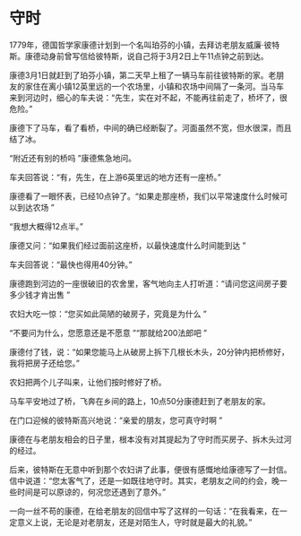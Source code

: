 # 守时

1779年，德国哲学家康德计划到一个名叫珀芬的小镇，去拜访老朋友威廉·彼特斯。康德动身前曾写信给彼特斯，说自己将于3月2日上午11点钟之前到达。 

康德3月1日就赶到了珀芬小镇，第二天早上租了一辆马车前往彼特斯的家。老朋友的家住在离小镇12英里远的一个农场里，小镇和农场中间隔了一条河。当马车来到河边时，细心的车夫说：“先生，实在对不起，不能再往前走了，桥坏了，很危险。” 

康德下了马车，看了看桥，中间的确已经断裂了。河面虽然不宽，但水很深，而且结了冰。 

“附近还有别的桥吗 ”康德焦急地问。 

车夫回答说：“有，先生，在上游6英里远的地方还有一座桥。” 

康德看了一眼怀表，已经10点钟了。“如果走那座桥，我们以平常速度什么时候可以到达农场 ” 

“我想大概得12点半。” 

康德又问：“如果我们经过面前这座桥，以最快速度什么时间能到达 ” 

车夫回答说：“最快也得用40分钟。” 

康德跑到河边的一座很破旧的农舍里，客气地向主人打听道：“请问您这间房子要多少钱才肯出售 ” 

农妇大吃一惊：“您买如此简陋的破房子，究竟是为什么 ” 

“不要问为什么，您愿意还是不愿意 ”“那就给200法郎吧 ” 

康德付了钱，说：“如果您能马上从破房上拆下几根长木头，20分钟内把桥修好，我将把房子还给您。” 

农妇把两个儿子叫来，让他们按时修好了桥。 

马车平安地过了桥，飞奔在乡间的路上，10点50分康德赶到了老朋友的家。 

在门口迎候的彼特斯高兴地说：“亲爱的朋友，您可真守时啊 ” 

康德在与老朋友相会的日子里，根本没有对其提起为了守时而买房子、拆木头过河的经过。 

后来，彼特斯在无意中听到那个农妇讲了此事，便很有感慨地给康德写了一封信。信中说道：“您太客气了，还是一如既往地守时。其实，老朋友之间的约会，晚一些时间是可以原谅的，何况您还遇到了意外。” 

一向一丝不苟的康德，在给老朋友的回信中写了这样的一句话：“在我看来，在一定意义上说，无论是对老朋友，还是对陌生人，守时就是最大的礼貌。”
 